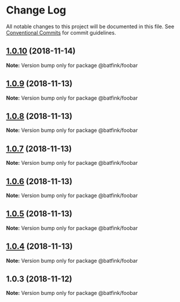 # Change Log

All notable changes to this project will be documented in this file.
See [Conventional Commits](https://conventionalcommits.org) for commit guidelines.

## [1.0.10](https://github.com/batfink/react-storybook-setup/compare/@batfink/foobar@1.0.9...@batfink/foobar@1.0.10) (2018-11-14)

**Note:** Version bump only for package @batfink/foobar





## [1.0.9](https://github.com/batfink/react-storybook-setup/compare/@batfink/foobar@1.0.8...@batfink/foobar@1.0.9) (2018-11-13)

**Note:** Version bump only for package @batfink/foobar





## [1.0.8](https://github.com/batfink/react-storybook-setup/compare/@batfink/foobar@1.0.7...@batfink/foobar@1.0.8) (2018-11-13)

**Note:** Version bump only for package @batfink/foobar





## [1.0.7](https://github.com/batfink/react-storybook-setup/compare/@batfink/foobar@1.0.5...@batfink/foobar@1.0.7) (2018-11-13)

**Note:** Version bump only for package @batfink/foobar





## [1.0.6](https://github.com/batfink/react-storybook-setup/compare/@batfink/foobar@1.0.5...@batfink/foobar@1.0.6) (2018-11-13)

**Note:** Version bump only for package @batfink/foobar





## [1.0.5](https://github.com/batfink/react-storybook-setup/compare/@batfink/foobar@1.0.4...@batfink/foobar@1.0.5) (2018-11-13)

**Note:** Version bump only for package @batfink/foobar





## [1.0.4](https://github.com/batfink/react-storybook-setup/compare/@batfink/foobar@1.0.3...@batfink/foobar@1.0.4) (2018-11-13)

**Note:** Version bump only for package @batfink/foobar





## 1.0.3 (2018-11-12)

**Note:** Version bump only for package @batfink/foobar
